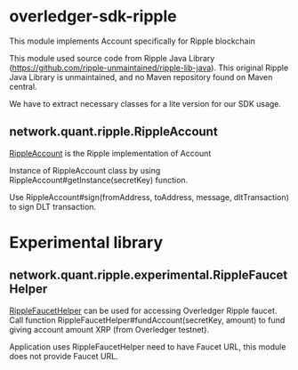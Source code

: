 # overledger-sdk-ripple

This module implements Account specifically for Ripple blockchain

This module used source code from Ripple Java Library (https://github.com/ripple-unmaintained/ripple-lib-java).
This original Ripple Java Library is unmaintained, and no Maven repository found on Maven central.

We have to extract necessary classes for a lite version for our SDK usage.

## network.quant.ripple.RippleAccount

[RippleAccount](./src/network/quant/ripple/RippleAccount.java) is the Ripple implementation of Account

Instance of RippleAccount class by using RippleAccount#getInstance(secretKey) function.

Use RippleAccount#sign(fromAddress, toAddress, message, dltTransaction) to sign DLT transaction.

# Experimental library

## network.quant.ripple.experimental.RippleFaucetHelper

[RippleFaucetHelper](./src/network/quant/ripple/experimental/RippleFaucetHelper.java) can be used for accessing Overledger Ripple faucet.
Call function RippleFaucetHelper#fundAccount(secretKey, amount) to fund giving account amount XRP (from Overledger testnet).

Application uses RippleFaucetHelper need to have Faucet URL, this module does not provide Faucet URL.
